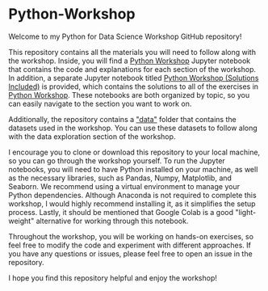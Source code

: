 # Python-Workshop

Welcome to my Python for Data Science Workshop GitHub repository!

This repository contains all the materials you will need to follow along with the workshop. Inside, you will find a [Python Workshop](https://github.com/michaelritacco/Python-Workshop/blob/main/Python%20Workshop.ipynb) Jupyter notebook that contains the code and explanations for each section of the workshop. In addition, a separate Jupyter notebook titled [Python Workshop (Solutions Included)](https://github.com/michaelritacco/Python-Workshop/blob/main/Python%20Workshop%20(Solutions%20Included).ipynb) is provided, which contains the solutions to all of the exercises in [Python Workshop](https://github.com/michaelritacco/Python-Workshop/blob/main/Python%20Workshop.ipynb). These notebooks are both organized by topic, so you can easily navigate to the section you want to work on.

Additionally, the repository contains a ["data"](https://github.com/michaelritacco/Python-Workshop/tree/main/Datasets) folder that contains the datasets used in the workshop. You can use these datasets to follow along with the data exploration section of the workshop.

I encourage you to clone or download this repository to your local machine, so you can go through the workshop yourself. To run the Jupyter notebooks, you will need to have Python installed on your machine, as well as the necessary libraries, such as Pandas, Numpy, Matplotlib, and Seaborn. We recommend using a virtual environment to manage your Python dependencies. Although Anaconda is not required to complete this workshop, I would highly recommend installing it, as it simplifies the setup process. Lastly, it should be mentioned that Google Colab is a good "light-weight" alternative for working through this notebook.

Throughout the workshop, you will be working on hands-on exercises, so feel free to modify the code and experiment with different approaches. If you have any questions or issues, please feel free to open an issue in the repository.

I hope you find this repository helpful and enjoy the workshop!
